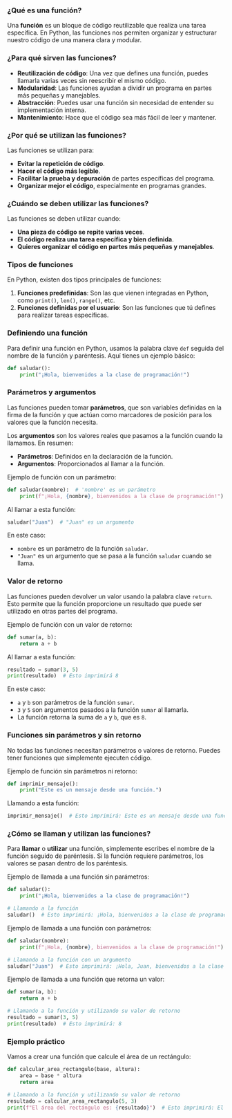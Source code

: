 ### ¿Qué es una función?

Una **función** es un bloque de código reutilizable que realiza una tarea específica. En Python, las funciones nos permiten organizar y estructurar nuestro código de una manera clara y modular.

### ¿Para qué sirven las funciones?

- **Reutilización de código**: Una vez que defines una función, puedes llamarla varias veces sin reescribir el mismo código.
- **Modularidad**: Las funciones ayudan a dividir un programa en partes más pequeñas y manejables.
- **Abstracción**: Puedes usar una función sin necesidad de entender su implementación interna.
- **Mantenimiento**: Hace que el código sea más fácil de leer y mantener.

### ¿Por qué se utilizan las funciones?

Las funciones se utilizan para:
- **Evitar la repetición de código**.
- **Hacer el código más legible**.
- **Facilitar la prueba y depuración** de partes específicas del programa.
- **Organizar mejor el código**, especialmente en programas grandes.

### ¿Cuándo se deben utilizar las funciones?

Las funciones se deben utilizar cuando:
- **Una pieza de código se repite varias veces**.
- **El código realiza una tarea específica y bien definida**.
- **Quieres organizar el código en partes más pequeñas y manejables**.

### Tipos de funciones

En Python, existen dos tipos principales de funciones:

1. **Funciones predefinidas**: Son las que vienen integradas en Python, como `print()`, `len()`, `range()`, etc.
2. **Funciones definidas por el usuario**: Son las funciones que tú defines para realizar tareas específicas.

### Definiendo una función

Para definir una función en Python, usamos la palabra clave `def` seguida del nombre de la función y paréntesis. Aquí tienes un ejemplo básico:

```python
def saludar():
    print("¡Hola, bienvenidos a la clase de programación!")
```

### Parámetros y argumentos

Las funciones pueden tomar **parámetros**, que son variables definidas en la firma de la función y que actúan como marcadores de posición para los valores que la función necesita.

Los **argumentos** son los valores reales que pasamos a la función cuando la llamamos. En resumen:
- **Parámetros**: Definidos en la declaración de la función.
- **Argumentos**: Proporcionados al llamar a la función.

Ejemplo de función con un parámetro:

```python
def saludar(nombre):  # 'nombre' es un parámetro
    print(f"¡Hola, {nombre}, bienvenidos a la clase de programación!")
```

Al llamar a esta función:

```python
saludar("Juan")  # "Juan" es un argumento
```

En este caso:
- `nombre` es un parámetro de la función `saludar`.
- `"Juan"` es un argumento que se pasa a la función `saludar` cuando se llama.

### Valor de retorno

Las funciones pueden devolver un valor usando la palabra clave `return`. Esto permite que la función proporcione un resultado que puede ser utilizado en otras partes del programa.

Ejemplo de función con un valor de retorno:

```python
def sumar(a, b):
    return a + b
```

Al llamar a esta función:

```python
resultado = sumar(3, 5)
print(resultado)  # Esto imprimirá 8
```

En este caso:
- `a` y `b` son parámetros de la función `sumar`.
- `3` y `5` son argumentos pasados a la función `sumar` al llamarla.
- La función retorna la suma de `a` y `b`, que es `8`.

### Funciones sin parámetros y sin retorno

No todas las funciones necesitan parámetros o valores de retorno. Puedes tener funciones que simplemente ejecuten código.

Ejemplo de función sin parámetros ni retorno:

```python
def imprimir_mensaje():
    print("Este es un mensaje desde una función.")
```

Llamando a esta función:

```python
imprimir_mensaje()  # Esto imprimirá: Este es un mensaje desde una función.
```

### ¿Cómo se llaman y utilizan las funciones?

Para **llamar** o **utilizar** una función, simplemente escribes el nombre de la función seguido de paréntesis. Si la función requiere parámetros, los valores se pasan dentro de los paréntesis.

Ejemplo de llamada a una función sin parámetros:

```python
def saludar():
    print("¡Hola, bienvenidos a la clase de programación!")

# Llamando a la función
saludar()  # Esto imprimirá: ¡Hola, bienvenidos a la clase de programación!
```

Ejemplo de llamada a una función con parámetros:

```python
def saludar(nombre):
    print(f"¡Hola, {nombre}, bienvenidos a la clase de programación!")

# Llamando a la función con un argumento
saludar("Juan")  # Esto imprimirá: ¡Hola, Juan, bienvenidos a la clase de programación!
```

Ejemplo de llamada a una función que retorna un valor:

```python
def sumar(a, b):
    return a + b

# Llamando a la función y utilizando su valor de retorno
resultado = sumar(3, 5)
print(resultado)  # Esto imprimirá: 8
```

### Ejemplo práctico

Vamos a crear una función que calcule el área de un rectángulo:

```python
def calcular_area_rectangulo(base, altura):
    area = base * altura
    return area

# Llamando a la función y utilizando su valor de retorno
resultado = calcular_area_rectangulo(5, 3)
print(f"El área del rectángulo es: {resultado}")  # Esto imprimirá: El área del rectángulo es: 15
```

